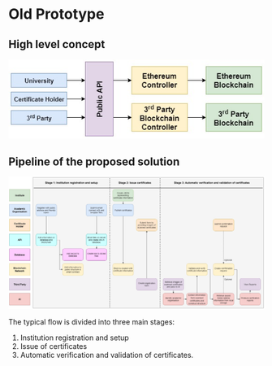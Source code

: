 # Old Prototype

## High level concept
![concept](images/concept.jpg "High level concept")

## Pipeline of the proposed solution
![pipeline](images/pipeline.jpg "Pipeline of the proposed solution")

The typical flow is divided into three main stages:
1. Institution registration and setup
2. Issue of certificates
3. Automatic verification and validation of certificates.
